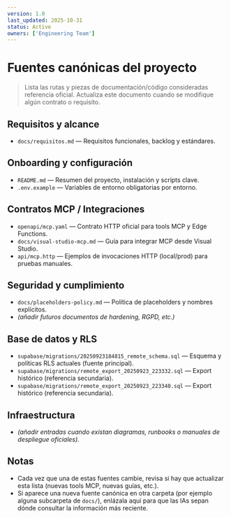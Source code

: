 ```yaml
---
version: 1.0
last_updated: 2025-10-31
status: Active
owners: ['Engineering Team']
---
```


# Fuentes canónicas del proyecto

> Lista las rutas y piezas de documentación/código consideradas referencia oficial. Actualiza este documento cuando se modifique algún contrato o requisito.

## Requisitos y alcance

- `docs/requisitos.md` — Requisitos funcionales, backlog y estándares.

## Onboarding y configuración

- `README.md` — Resumen del proyecto, instalación y scripts clave.
- `.env.example` — Variables de entorno obligatorias por entorno.

## Contratos MCP / Integraciones

- `openapi/mcp.yaml` — Contrato HTTP oficial para tools MCP y Edge Functions.
- `docs/visual-studio-mcp.md` — Guía para integrar MCP desde Visual Studio.
- `api/mcp.http` — Ejemplos de invocaciones HTTP (local/prod) para pruebas manuales.

## Seguridad y cumplimiento

- `docs/placeholders-policy.md` — Política de placeholders y nombres explícitos.
- _(añadir futuros documentos de hardening, RGPD, etc.)_

## Base de datos y RLS

- `supabase/migrations/20250923184815_remote_schema.sql` — Esquema y políticas RLS actuales (fuente principal).
- `supabase/migrations/remote_export_20250923_223332.sql` — Export histórico (referencia secundaria).
- `supabase/migrations/remote_export_20250923_223340.sql` — Export histórico (referencia secundaria).

## Infraestructura

- _(añadir entradas cuando existan diagramas, runbooks o manuales de despliegue oficiales)._

## Notas

- Cada vez que una de estas fuentes cambie, revisa si hay que actualizar esta lista (nuevas tools MCP, nuevas guías, etc.).
- Si aparece una nueva fuente canónica en otra carpeta (por ejemplo alguna subcarpeta de `docs/`), enlázala aquí para que las IAs sepan dónde consultar la información más reciente.
